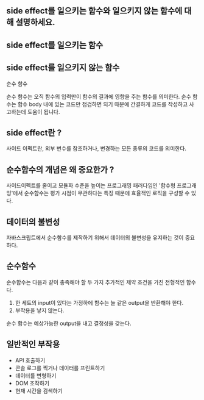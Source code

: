 ## side effect를 일으키는 함수와 일으키지 않는 함수에 대해 설명하세요.

## side effect를 일으키는 함수


## side effect를 일으키지 않는 함수
순수 함수

순수 함수는 오직 함수의 입력만이 함수의 결과에 영향을 주는 함수를 의미한다. 
순수 함수는 함수 body 내에 있는 코드만 점검하면 되기 때문에 간결하게 코드를 작성하고 사고하는데 도움이 됩니다. 

## side effect란 ?
사이드 이펙트란, 외부 변수를 참조하거나, 변경하는 모든 종류의 코드를 의미한다. 

## 순수함수의 개념은 왜 중요한가 ?
사이드이펙트를 줄이고 모듈화 수준을 높이는 프로그래밍 패러다임인 '함수형 프로그래밍'에서 
순수함수는 평가 시점이 무관하다는 특징 때문에 효율적인 로직을 구성할 수 있다. 

## 데이터의 불변성
자바스크립트에서 순수함수를 제작하기 위해서 데이터의 불변성을 유지하는 것이 중요하다. 


## 순수함수
순수함수는 다음과 같이 충족해야 할 두 가지 추가적인 제약 조건을 가진 전형적인 함수다.
1. 한 세트의 input이 있다는 가정하에 함수는 늘 같은 output을 반환해야 한다.
2. 부작용을 낳지 않는다.

순수 함수는 예상가능한 output을 내고 결정성을 갖는다. 

## 일반적인 부작용
- API 호출하기
- 콘솔 로그를 찍거나 데이터를 프린트하기
- 데이터를 변형하기
- DOM 조작하기
- 현재 시간을 검색하기

